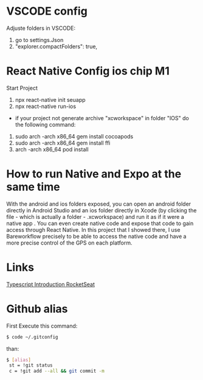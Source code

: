 # VSCODE config
    
Adjuste folders in VSCODE:
    
1. go to settings.Json
2. "explorer.compactFolders": true,
 
  
# React Native Config ios chip M1
 
Start Project

1. npx react-native init seuapp
2. npx react-native run-ios

- if your project not generate archive "xcworkspace" in folder "IOS" do the following command:

1. sudo arch -arch x86_64 gem install cocoapods
2. sudo arch -arch x86_64 gem install ffi
3. arch -arch x86_64 pod install

# How to run Native and Expo at the same time

With the android and ios folders exposed, you can open an android folder directly in Android Studio and an ios folder directly in Xcode (by clicking the file - which is actually a folder - .xcworkspace) and run it as if it were a native app . You can even create native code and expose that code to gain access through React Native. In this project that I showed there, I use Bareworkflow precisely to be able to access the native code and have a more precise control of the GPS on each platform.

# Links
[Typescript Introduction RocketSeat](https://www.notion.so/Typescript-5712aeab312d44fcba0aa88895caad36) 
   
   # Github alias
   
   
   First Execute this command: 
   ```bash
$ code ~/.gitconfig
```
   
   than:
   ```bash
$ [alias]
	st = !git status
	c = !git add --all && git commit -m
```
  

